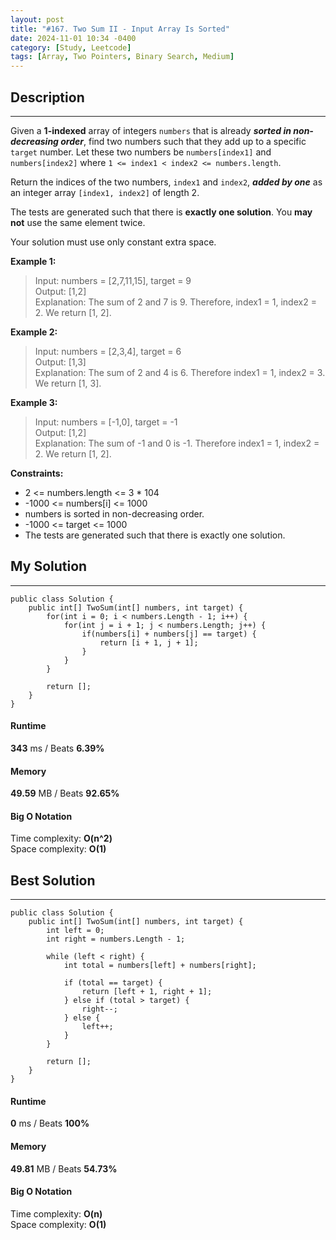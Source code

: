 ```yaml
---
layout: post
title: "#167. Two Sum II - Input Array Is Sorted"
date: 2024-11-01 10:34 -0400
category: [Study, Leetcode]
tags: [Array, Two Pointers, Binary Search, Medium]
---
```


## Description
---
Given a **1-indexed** array of integers `numbers` that is already ***sorted in non-decreasing order***, find two numbers such that they add up to a specific `target` number. Let these two numbers be `numbers[index1]` and `numbers[index2]` where `1 <= index1 < index2 <= numbers.length`.

Return the indices of the two numbers, `index1` and `index2`, ***added by one*** as an integer array `[index1, index2]` of length 2.

The tests are generated such that there is **exactly one solution**. You **may not** use the same element twice.

Your solution must use only constant extra space.

**Example 1:**
> Input: numbers = [2,7,11,15], target = 9   
> Output: [1,2]   
> Explanation: The sum of 2 and 7 is 9. Therefore, index1 = 1, index2 = 2. We return [1, 2].

**Example 2:**
> Input: numbers = [2,3,4], target = 6   
> Output: [1,3]   
> Explanation: The sum of 2 and 4 is 6. Therefore index1 = 1, index2 = 3. We return [1, 3].

**Example 3:**
> Input: numbers = [-1,0], target = -1   
> Output: [1,2]   
> Explanation: The sum of -1 and 0 is -1. Therefore index1 = 1, index2 = 2. We return [1, 2].
 
**Constraints:**
- 2 <= numbers.length <= 3 * 104
- -1000 <= numbers[i] <= 1000
- numbers is sorted in non-decreasing order.
- -1000 <= target <= 1000
- The tests are generated such that there is exactly one solution.

## My Solution
---
```shell
public class Solution {
    public int[] TwoSum(int[] numbers, int target) {
        for(int i = 0; i < numbers.Length - 1; i++) {
            for(int j = i + 1; j < numbers.Length; j++) {
                if(numbers[i] + numbers[j] == target) {
                    return [i + 1, j + 1];
                }
            }
        }

        return [];
    }
}
```

#### Runtime
**343** ms / Beats **6.39%**

#### Memory
**49.59** MB / Beats **92.65%**

#### Big O Notation
Time complexity: **O(n^2)**   
Space complexity: **O(1)**

## Best Solution
---
```shell
public class Solution {
    public int[] TwoSum(int[] numbers, int target) {
        int left = 0;
        int right = numbers.Length - 1;

        while (left < right) {
            int total = numbers[left] + numbers[right];

            if (total == target) {
                return [left + 1, right + 1];
            } else if (total > target) {
                right--;
            } else {
                left++;
            }
        }

        return [];
    }
}
```

#### Runtime
**0** ms / Beats **100%**

#### Memory
**49.81** MB / Beats **54.73%**

#### Big O Notation
Time complexity: **O(n)**   
Space complexity: **O(1)**